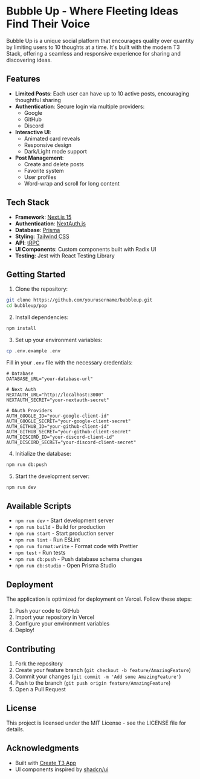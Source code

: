 # Bubble Up - Where Fleeting Ideas Find Their Voice

Bubble Up is a unique social platform that encourages quality over quantity by limiting users to 10 thoughts at a time. It's built with the modern T3 Stack, offering a seamless and responsive experience for sharing and discovering ideas.

## Features

- **Limited Posts**: Each user can have up to 10 active posts, encouraging thoughtful sharing
- **Authentication**: Secure login via multiple providers:
  - Google
  - GitHub
  - Discord
- **Interactive UI**:
  - Animated card reveals
  - Responsive design
  - Dark/Light mode support
- **Post Management**:
  - Create and delete posts
  - Favorite system
  - User profiles
  - Word-wrap and scroll for long content

## Tech Stack

- **Framework**: [Next.js 15](https://nextjs.org)
- **Authentication**: [NextAuth.js](https://next-auth.js.org)
- **Database**: [Prisma](https://prisma.io)
- **Styling**: [Tailwind CSS](https://tailwindcss.com)
- **API**: [tRPC](https://trpc.io)
- **UI Components**: Custom components built with Radix UI
- **Testing**: Jest with React Testing Library

## Getting Started

1. Clone the repository:
```bash
git clone https://github.com/yourusername/bubbleup.git
cd bubbleup/pop
```

2. Install dependencies:
```bash
npm install
```

3. Set up your environment variables:
```bash
cp .env.example .env
```

Fill in your `.env` file with the necessary credentials:
```env
# Database
DATABASE_URL="your-database-url"

# Next Auth
NEXTAUTH_URL="http://localhost:3000"
NEXTAUTH_SECRET="your-nextauth-secret"

# OAuth Providers
AUTH_GOOGLE_ID="your-google-client-id"
AUTH_GOOGLE_SECRET="your-google-client-secret"
AUTH_GITHUB_ID="your-github-client-id"
AUTH_GITHUB_SECRET="your-github-client-secret"
AUTH_DISCORD_ID="your-discord-client-id"
AUTH_DISCORD_SECRET="your-discord-client-secret"
```

4. Initialize the database:
```bash
npm run db:push
```

5. Start the development server:
```bash
npm run dev
```

## Available Scripts

- `npm run dev` - Start development server
- `npm run build` - Build for production
- `npm run start` - Start production server
- `npm run lint` - Run ESLint
- `npm run format:write` - Format code with Prettier
- `npm test` - Run tests
- `npm run db:push` - Push database schema changes
- `npm run db:studio` - Open Prisma Studio

## Deployment

The application is optimized for deployment on Vercel. Follow these steps:

1. Push your code to GitHub
2. Import your repository in Vercel
3. Configure your environment variables
4. Deploy!

## Contributing

1. Fork the repository
2. Create your feature branch (`git checkout -b feature/AmazingFeature`)
3. Commit your changes (`git commit -m 'Add some AmazingFeature'`)
4. Push to the branch (`git push origin feature/AmazingFeature`)
5. Open a Pull Request

## License

This project is licensed under the MIT License - see the LICENSE file for details.

## Acknowledgments

- Built with [Create T3 App](https://create.t3.gg)
- UI components inspired by [shadcn/ui](https://ui.shadcn.com)
